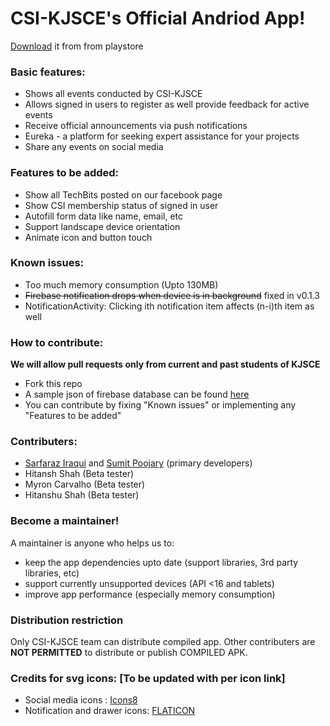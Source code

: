 # CSI-KJSCE's Official Andriod App!
[Download](https://play.google.com/store/apps/details?id=org.csikjsce.csi_kjsceofficial) it from from playstore
### Basic features:
 - Shows all events conducted by CSI-KJSCE
 - Allows signed in users to register as well provide feedback for active events
 - Receive official announcements via push notifications
 - Eureka - a platform for seeking expert assistance for your projects
 - Share any events on social media

### Features to be added:
- Show all TechBits posted on our facebook page
- Show CSI membership status of signed in user
- Autofill form data like name, email, etc
- Support landscape device orientation
- Animate icon and button touch

### Known issues:
- Too much memory consumption (Upto 130MB)
- ~~Firebase notification drops when device is in background~~ fixed in v0.1.3
- NotificationActivity: Clicking ith notification item affects (n-i)th item as well

### How to contribute:

**We will allow pull requests only from current and past students of KJSCE**

- Fork this repo
- A sample json of firebase database can be found [here](https://drive.google.com/open?id=1SbVfv8MY51kGb4OJt1k8G5jGHlFJjf24)
- You can contribute by fixing "Known issues" or implementing any "Features to be added"

### Contributers:
- [Sarfaraz Iraqui](https://github.com/sziraqui) and [Sumit Poojary](https://github.com/Sumit1797) (primary developers)
- Hitansh Shah (Beta tester)
- Myron Carvalho (Beta tester)
- Hitanshu Shah (Beta tester)

### Become a maintainer!

A maintainer is anyone who helps us to:
- keep the app dependencies upto date (support libraries, 3rd party libraries, etc)
- support currently unsupported devices (API <16 and  tablets)
- improve app performance (especially memory consumption)

### Distribution restriction

Only CSI-KJSCE team can distribute compiled app. 
Other contributers are **NOT PERMITTED** to distribute or publish COMPILED APK.

### Credits for svg icons: [To be updated with per icon link]
- Social media icons : [Icons8](https://icons8.com/)
- Notification and drawer icons: [FLATICON](https://www.flaticon.com/)
